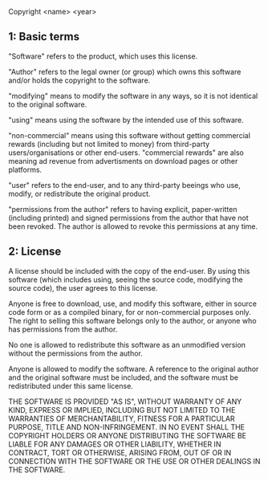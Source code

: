 Copyright \<name\> \<year\>

## **1: Basic terms**
"Software" refers to the product, which uses this license.
  
"Author" refers to the legal owner (or group) which owns this software and/or holds the copyright to the software.

"modifying" means to modify the software in any ways, so it is not identical to the original software.

"using" means using the software by the intended use of this software.
  
"non-commercial" means using this software without getting commercial rewards (including but not limited to money) from third-party users/organisations or other end-users. "commercial rewards" are also meaning ad revenue from advertisments on download pages or other platforms.

"user" refers to the end-user, and to any third-party beeings who use, modify, or redistribute the original product.

"permissions from the author" refers to having explicit, paper-written (including printed) and signed permissions from the author that have not been revoked. The author is allowed to revoke this permissions at any time.

## **2: License**

A license should be included with the copy of the end-user. By using this software (which includes using, seeing the source code, modifying the source code), the user agrees to this license.

Anyone is free to download, use, and modify this software, either in source code form or as a compiled binary, for or non-commercial purposes only. The right to selling this software belongs only to the author, or anyone who has permissions from the author.

No one is allowed to redistribute this software as an unmodified version without the permissions from the author.

Anyone is allowed to modify the software. A reference to the original author and the original software must be included, and the software must be redistributed under this same license. 

THE SOFTWARE IS PROVIDED "AS IS", WITHOUT WARRANTY OF ANY KIND, EXPRESS OR IMPLIED, INCLUDING BUT NOT LIMITED TO THE WARRANTIES OF MERCHANTABILITY, FITNESS FOR A PARTICULAR PURPOSE, TITLE AND NON-INFRINGEMENT. IN NO EVENT SHALL THE COPYRIGHT HOLDERS OR ANYONE DISTRIBUTING THE SOFTWARE BE LIABLE FOR ANY DAMAGES OR OTHER LIABILITY, WHETHER IN CONTRACT, TORT OR OTHERWISE, ARISING FROM, OUT OF OR IN CONNECTION WITH THE SOFTWARE OR THE USE OR OTHER DEALINGS IN THE SOFTWARE.
